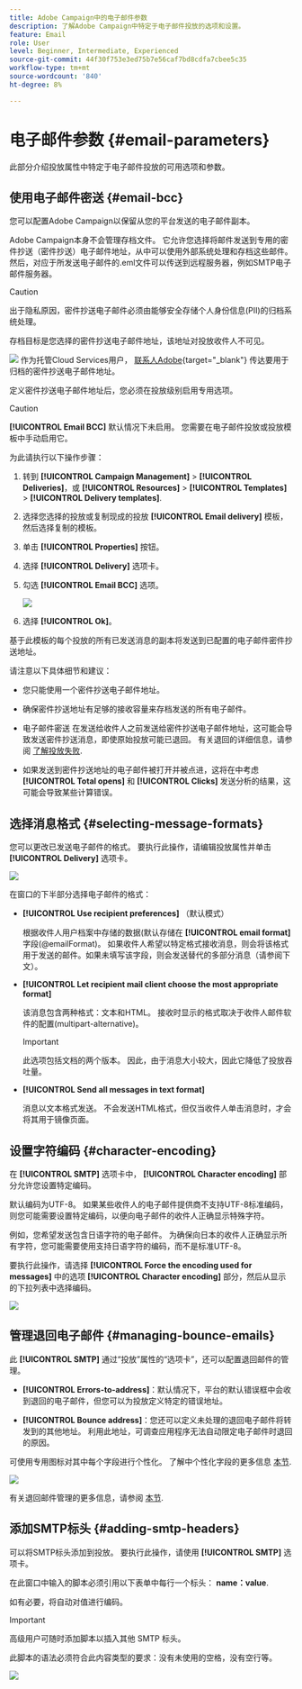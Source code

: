 ```yaml
---
title: Adobe Campaign中的电子邮件参数
description: 了解Adobe Campaign中特定于电子邮件投放的选项和设置。
feature: Email
role: User
level: Beginner, Intermediate, Experienced
source-git-commit: 44f30f753e3ed75b7e56caf7bd8cdfa7cbee5c35
workflow-type: tm+mt
source-wordcount: '840'
ht-degree: 8%

---
```


# 电子邮件参数 {#email-parameters}

此部分介绍投放属性中特定于电子邮件投放的可用选项和参数。

## 使用电子邮件密送 {#email-bcc}

<!--
>[!NOTE]
>
>This capability is available starting Campaign v8.3. To check your version, refer to [this section](../start/compatibility-matrix.md#how-to-check-your-campaign-version-and-buildversion)-->

您可以配置Adobe Campaign以保留从您的平台发送的电子邮件副本。

Adobe Campaign本身不会管理存档文件。 它允许您选择将邮件发送到专用的密件抄送（密件抄送）电子邮件地址，从中可以使用外部系统处理和存档这些邮件。 然后，对应于所发送电子邮件的.eml文件可以传送到远程服务器，例如SMTP电子邮件服务器。

>[!CAUTION]
>
>出于隐私原因，密件抄送电子邮件必须由能够安全存储个人身份信息(PII)的归档系统处理。

存档目标是您选择的密件抄送电子邮件地址，该地址对投放收件人不可见。

![](../assets/do-not-localize/speech.png)  作为托管Cloud Services用户， [联系人Adobe](../start/campaign-faq.md#support){target="_blank"} 传达要用于归档的密件抄送电子邮件地址。

定义密件抄送电子邮件地址后，您必须在投放级别启用专用选项。

>[!CAUTION]
>
>**[!UICONTROL Email BCC]** 默认情况下未启用。 您需要在电子邮件投放或投放模板中手动启用它。

为此请执行以下操作步骤：

1. 转到 **[!UICONTROL Campaign Management]** > **[!UICONTROL Deliveries]**，或 **[!UICONTROL Resources]** > **[!UICONTROL Templates]** > **[!UICONTROL Delivery templates]**.
1. 选择您选择的投放或复制现成的投放 **[!UICONTROL Email delivery]** 模板，然后选择复制的模板。
1. 单击 **[!UICONTROL Properties]** 按钮。
1. 选择 **[!UICONTROL Delivery]** 选项卡。
1. 勾选 **[!UICONTROL Email BCC]** 选项。

   ![](assets/email-bcc.png)

1. 选择 **[!UICONTROL Ok]**。

基于此模板的每个投放的所有已发送消息的副本将发送到已配置的电子邮件密件抄送地址。

请注意以下具体细节和建议：

* 您只能使用一个密件抄送电子邮件地址。

* 确保密件抄送地址有足够的接收容量来存档发送的所有电子邮件。

* 电子邮件密送 <!--with Enhanced MTA--> 在发送给收件人之前发送给密件抄送电子邮件地址，这可能会导致发送密件抄送消息，即使原始投放可能已退回。 有关退回的详细信息，请参阅 [了解投放失败](delivery-failures.md).

* 如果发送到密件抄送地址的电子邮件被打开并被点进，这将在中考虑 **[!UICONTROL Total opens]** 和 **[!UICONTROL Clicks]** 发送分析的结果，这可能会导致某些计算错误。

<!--Only successfully sent emails are taken in account, bounces are not.-->

## 选择消息格式 {#selecting-message-formats}

您可以更改已发送电子邮件的格式。 要执行此操作，请编辑投放属性并单击 **[!UICONTROL Delivery]** 选项卡。

![](assets/email-message-format.png)

在窗口的下半部分选择电子邮件的格式：

* **[!UICONTROL Use recipient preferences]** （默认模式）

  根据收件人用户档案中存储的数据(默认存储在 **[!UICONTROL email format]** 字段(@emailFormat)。 如果收件人希望以特定格式接收消息，则会将该格式用于发送的邮件。如果未填写该字段，则会发送替代的多部分消息（请参阅下文）。

* **[!UICONTROL Let recipient mail client choose the most appropriate format]**

  该消息包含两种格式：文本和HTML。 接收时显示的格式取决于收件人邮件软件的配置(multipart-alternative)。

  >[!IMPORTANT]
  >
  >此选项包括文档的两个版本。 因此，由于消息大小较大，因此它降低了投放吞吐量。

* **[!UICONTROL Send all messages in text format]**

  消息以文本格式发送。 不会发送HTML格式，但仅当收件人单击消息时，才会将其用于镜像页面。

<!--
>[!NOTE]
>
>For more on defining the email content, see [this section]().-->

## 设置字符编码 {#character-encoding}

在 **[!UICONTROL SMTP]** 选项卡中， **[!UICONTROL Character encoding]** 部分允许您设置特定编码。

默认编码为UTF-8。 如果某些收件人的电子邮件提供商不支持UTF-8标准编码，则您可能需要设置特定编码，以便向电子邮件的收件人正确显示特殊字符。

例如，您希望发送包含日语字符的电子邮件。 为确保向日本的收件人正确显示所有字符，您可能需要使用支持日语字符的编码，而不是标准UTF-8。

要执行此操作，请选择 **[!UICONTROL Force the encoding used for messages]** 中的选项 **[!UICONTROL Character encoding]** 部分，然后从显示的下拉列表中选择编码。

![](assets/email-smtp-encoding.png)

## 管理退回电子邮件 {#managing-bounce-emails}

此 **[!UICONTROL SMTP]** 通过“投放”属性的“选项卡”，还可以配置退回邮件的管理。

* **[!UICONTROL Errors-to-address]**：默认情况下，平台的默认错误框中会收到退回的电子邮件，但您可以为投放定义特定的错误地址。

* **[!UICONTROL Bounce address]**：您还可以定义未处理的退回电子邮件将转发到的其他地址。 利用此地址，可调查应用程序无法自动限定电子邮件时退回的原因。

可使用专用图标对其中每个字段进行个性化。 了解中个性化字段的更多信息 [本节](personalization-fields.md).

![](assets/email-smtp-bounce.png)

有关退回邮件管理的更多信息，请参阅 [本节](delivery-failures.md#bounce-mail-management).

## 添加SMTP标头 {#adding-smtp-headers}

可以将SMTP标头添加到投放。 要执行此操作，请使用 **[!UICONTROL SMTP]** 选项卡。

在此窗口中输入的脚本必须引用以下表单中每行一个标头： **name：value**.

如有必要，将自动对值进行编码。

>[!IMPORTANT]
>
>高级用户可随时添加脚本以插入其他 SMTP 标头。
>
>此脚本的语法必须符合此内容类型的要求：没有未使用的空格，没有空行等。

![](assets/email-smtp-headers.png)

<!--
## Generate mirror page {#generating-mirror-page}

The mirror page is an HTML page accessible online via a web browser. Its content is identical to the email. It can be useful if your recipients are experiencing rendering issues or broken images when trying to view your email in their inbox.

Learn how to insert a link to the mirror page in [this section](mirror-page.md).-->